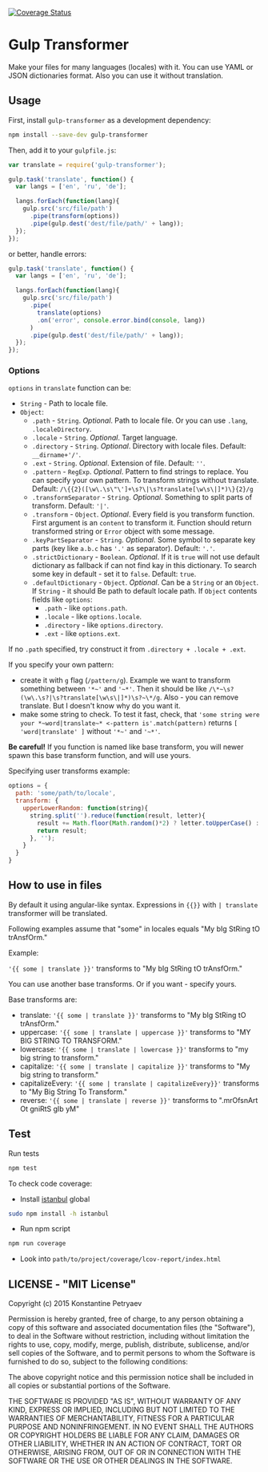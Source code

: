 [![Coverage Status](https://coveralls.io/repos/NumminorihSF/gulp-transformer/badge.svg?branch=master&service=github)](https://coveralls.io/github/NumminorihSF/gulp-transformer?branch=master)

# Gulp Transformer

Make your files for many languages (locales) with it.
You can use YAML or JSON dictionaries format.
Also you can use it without translation.

## Usage

First, install `gulp-transformer` as a development dependency:

```sh
npm install --save-dev gulp-transformer
```

Then, add it to your `gulpfile.js`:

```js
var translate = require('gulp-transformer');

gulp.task('translate', function() {
  var langs = ['en', 'ru', 'de'];

  langs.forEach(function(lang){
    gulp.src('src/file/path')
      .pipe(transform(options))
      .pipe(gulp.dest('dest/file/path/' + lang));
  });
});
```

or better, handle errors:

```js
gulp.task('translate', function() {
  var langs = ['en', 'ru', 'de'];

  langs.forEach(function(lang){
    gulp.src('src/file/path')
      .pipe(
        translate(options)
        .on('error', console.error.bind(console, lang))
      )
      .pipe(gulp.dest('dest/file/path/' + lang));
  });
});
```

### Options

`options` in `translate` function can be:
  * `String` - Path to locale file.
  * `Object`:
    * `.path` - `String`. _Optional_. Path to locale file.
    Or you can use `.lang`, `.localeDirectory`.
    * `.locale` - `String`. _Optional_. Target language.
    * `.directory` - `String`. _Optional_. Directory with locale files. Default: `__dirname+'/'`.
    * `.ext` - `String`. _Optional_. Extension of file. Default: `''`.
    * `.pattern` - `RegExp`. _Optional_. Pattern to find strings to replace. You can specify your own pattern.
    To transform strings without translate.
    Default: `/\{{2}([\w\.\s\"\']+\s?\|\s?translate[\w\s\|]*)\}{2}/g`
    * `.transformSeparator` - `String`. _Optional_. Something to split parts of transform. Default: `'|'`.
    * `.transform` - `Object`. _Optional_. Every field is you transform function.
    First argument is an `content` to transform it.
    Function should return transformed string or `Error` object with some message.
    * `.keyPartSeparator` - `String`. _Optional_. Some symbol to separate key parts 
    (key like `a.b.c` has `'.'` as separator). Default: `'.'`.
    * `.strictDictionary` - `Boolean`. _Optional_. If it is `true` will not use default dictionary as fallback
    if can not find kay in this dictionary. To search some key in default - set it to `false`. Default: `true`.
    * `.defaultDictionary` - `Object`. _Optional_. Can be a `String` or an `Object`. 
    If `String` - it should Be path to default locale path. If `Object` contents fields like `options`:
      * `.path` - like `options.path`.
      * `.locale` - like `options.locale`.
      * `.directory` - like `options.directory`.
      * `.ext` - like `options.ext`.
    
    
If no `.path` specified, try construct it from `.directory + .locale + .ext`.

If you specify your own pattern:
  * create it with `g` flag (`/pattern/g`). Example we want to transform something between `'*~'` and `'~*'`.
   Then it should be like `/\*~\s?(\w\.\s?|\s?translate[\w\s\|]*)\s?~\*/g`. Also - you can remove translate. 
   But I doesn't know why do you want it.
  * make some string to check. To test it fast, check, 
  that `'some string were your *~word|translate~* <-pattern is'.match(pattern)` returns
  `[ 'word|translate' ]` without `'*~'` and `'~*'`.

**Be careful!** If you function is named like base transform, 
you will newer spawn this base transform function, and will use yours.

Specifying user transforms example:

```js
options = {
  path: 'some/path/to/locale',
  transform: {
    upperLowerRandom: function(string){
      string.split('').reduce(function(result, letter){
        result += Math.floor(Math.random()*2) ? letter.toUpperCase() : letter.toLowerCase();
        return result;
      }, '');
    }
  }
}
```



## How to use in files

By default it using angular-like syntax. Expressions in `{{}}` with ` | translate `
transformer will be translated.

Following examples assume that "some" in locales equals "My bIg StRing tO trAnsfOrm."

Example:

`'{{ some | translate }}'` transforms to "My bIg StRing tO trAnsfOrm."

You can use another base transforms. Or if you want - specify yours.

Base transforms are:
  * translate: `'{{ some | translate }}'` transforms to "My bIg StRing tO trAnsfOrm."
  * uppercase: `'{{ some | translate | uppercase }}'` transforms to "MY BIG STRING TO TRANSFORM."
  * lowercase: `'{{ some | translate | lowercase }}'` transforms to "my big string to transform."
  * capitalize: `'{{ some | translate | capitalize }}'` transforms to "My big string to transform."
  * capitalizeEvery: `'{{ some | translate | capitalizeEvery}}'` transforms to "My Big String To Transform."
  * reverse: `'{{ some | translate | reverse }}'` transforms to ".mrOfsnArt Ot gniRtS gIb yM"
  

## Test

Run tests
```sh
npm test
```

To check code coverage:
  * Install [istanbul](https://github.com/gotwarlost/istanbul) global
```sh
sudo npm install -h istanbul
```

  * Run npm script
```sh
npm run coverage
```
  
  * Look into `path/to/project/coverage/lcov-report/index.html`


## LICENSE - "MIT License"

Copyright (c) 2015 Konstantine Petryaev

Permission is hereby granted, free of charge, to any person obtaining a copy
of this software and associated documentation files (the "Software"), to deal
in the Software without restriction, including without limitation the rights
to use, copy, modify, merge, publish, distribute, sublicense, and/or sell
copies of the Software, and to permit persons to whom the Software is
furnished to do so, subject to the following conditions:

The above copyright notice and this permission notice shall be included in all
copies or substantial portions of the Software.

THE SOFTWARE IS PROVIDED "AS IS", WITHOUT WARRANTY OF ANY KIND, EXPRESS OR
IMPLIED, INCLUDING BUT NOT LIMITED TO THE WARRANTIES OF MERCHANTABILITY,
FITNESS FOR A PARTICULAR PURPOSE AND NONINFRINGEMENT. IN NO EVENT SHALL THE
AUTHORS OR COPYRIGHT HOLDERS BE LIABLE FOR ANY CLAIM, DAMAGES OR OTHER
LIABILITY, WHETHER IN AN ACTION OF CONTRACT, TORT OR OTHERWISE, ARISING FROM,
OUT OF OR IN CONNECTION WITH THE SOFTWARE OR THE USE OR OTHER DEALINGS IN THE
SOFTWARE.